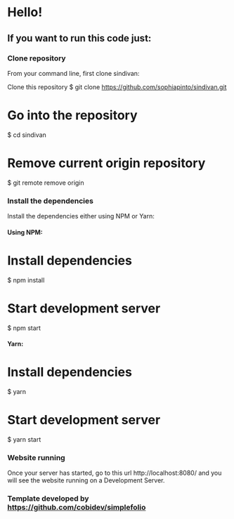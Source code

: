 # Hello!

## If you want to run this code just:

### Clone repository

From your command line, first clone sindivan:

Clone this repository
$ git clone https://github.com/sophiapinto/sindivan.git

# Go into the repository
$ cd sindivan

# Remove current origin repository
$ git remote remove origin


### Install the dependencies

Install the dependencies either using NPM or Yarn:

#### Using NPM:

# Install dependencies
$ npm install

# Start development server
$ npm start


#### Yarn:

# Install dependencies
$ yarn

# Start development server
$ yarn start

### Website running

Once your server has started, go to this url http://localhost:8080/ and you will see the website running on a Development Server.



### Template developed by https://github.com/cobidev/simplefolio
